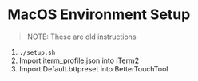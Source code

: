 # MacOS Environment Setup

> NOTE: These are old instructions

1. `./setup.sh`
1. Import iterm_profile.json into iTerm2
1. Import Default.bttpreset into BetterTouchTool

